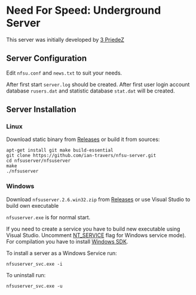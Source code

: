 
# Need For Speed: Underground Server

This server was initially developed by [3 PriedeZ](http://3priedez.net)


## Server Configuration

Edit `nfsu.conf` and `news.txt` to suit your needs.

After first start `server.log` should be created. After first user login account database `rusers.dat` and statistic database `stat.dat` will be created.

## Server Installation

### Linux

Download static binary from [Releases](https://github.com/ian-travers/nfsu-server/releases) or build it from sources:

```
apt-get install git make build-essential
git clone https://github.com/ian-travers/nfsu-server.git
cd nfsuserver/nfsuserver
make
./nfsuserver
```

### Windows

Download `nfsuserver.2.6.win32.zip` from [Releases](https://github.com/ian-travers/nfsu-server/releases) or use Visual Studio to build own executable 

`nfsuserver.exe` is for normal start. 

If you need to create a service you have to build new executable using Visual Studio. 
Uncomment [NT_SERVICE](https://github.com/ian-travers/nfsu-server/blob/main/NFSUServer2/win_nix.h#L5) flag for Windows service mode).
For compilation you have to install [Windows SDK](https://developer.microsoft.com/en-us/windows/downloads/windows-10-sdk/).

To install a server as a Windows Service run:
```
nfsuserver_svc.exe -i
```
To uninstall run:
```
nfsuserver_svc.exe -u
```
